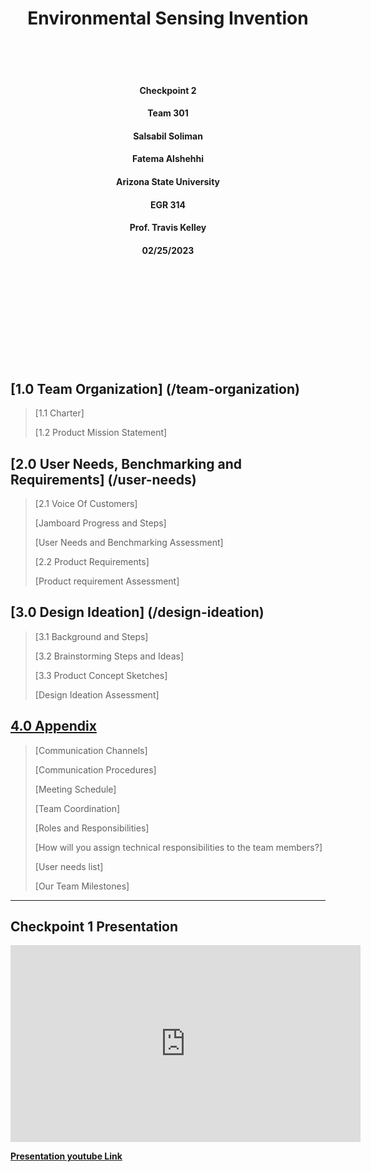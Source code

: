 <h1 align="center">Environmental Sensing Invention</h1> 
<br />
<br />
<br />
<h4 align="center"> Checkpoint 2</h4> 

<h4 align="center">Team 301</h4> 

<h4 align="center">Salsabil Soliman</h4>

<h4 align="center">Fatema Alshehhi</h4>

<h4 align="center">Arizona State University</h4>

<h4 align="center">EGR 314</h4>

<h4 align="center">Prof. Travis Kelley</h4>

<h4 align="center">02/25/2023</h4>
<br />
<br />
<br />
<br />
<br />
<br />
<br />
<br />
<br />

## [1.0 Team Organization] (/team-organization)

> [1.1 Charter] 
> 
> [1.2 Product Mission Statement]

## [2.0 User Needs, Benchmarking and Requirements] (/user-needs)

> [2.1 Voice Of Customers]
> 
> [Jamboard Progress and Steps]
> 
> [User Needs and Benchmarking Assessment]
> 
> [2.2 Product Requirements]
> 
> [Product requirement Assessment]

## [3.0 Design Ideation] (/design-ideation)

> [3.1 Background and Steps]
> 
> [3.2 Brainstorming Steps and Ideas]
> 
> [3.3 Product Concept Sketches]
> 
> [Design Ideation Assessment]

## [4.0 Appendix](/appendix)

> [Communication Channels]
> 
> [Communication Procedures]
> 
> [Meeting Schedule]
> 
> [Team Coordination]
> 
> [Roles and Responsibilities]
> 
> [How will you assign technical responsibilities to the team
> members?]
> 
> [User needs list]
> 
> [Our Team Milestones]

---
Checkpoint 1 Presentation
---
<iframe width="560" height="315" src="https://www.youtube.com/embed/ZJIEgCf_MdA" title="YouTube video player" frameborder="0" allow="accelerometer; autoplay; clipboard-write; encrypted-media; gyroscope; picture-in-picture; web-share" allowfullscreen></iframe>
  
[**<span class="underline">Presentation youtube
Link</span>**](https://youtu.be/ZJIEgCf_MdA)
